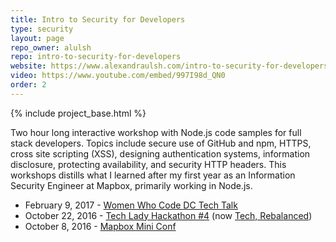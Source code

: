 ```yaml
---
title: Intro to Security for Developers
type: security
layout: page
repo_owner: alulsh
repo: intro-to-security-for-developers
website: https://www.alexandraulsh.com/intro-to-security-for-developers/slides/#/
video: https://www.youtube.com/embed/997I98d_QN0
order: 2
---
```


{% include project_base.html %}

Two hour long interactive workshop with Node.js code samples for full stack developers. Topics include secure use of GitHub and npm, HTTPS, cross site scripting (XSS), designing authentication systems, information disclosure, protecting availability, and security HTTP headers. This workshops distills what I learned after my first year as an Information Security Engineer at Mapbox, primarily working in Node.js.

* February 9, 2017 - [Women Who Code DC Tech Talk](https://www.meetup.com/Women-Who-Code-DC/events/235989630/)
* October 22, 2016 - [Tech Lady Hackathon #4](http://techladyhackathon.org/) (now [Tech, Rebalanced](https://www.techrebalanced.org/))
* October 8, 2016 - [Mapbox Mini Conf](https://miniconfmapbox.splashthat.com/)